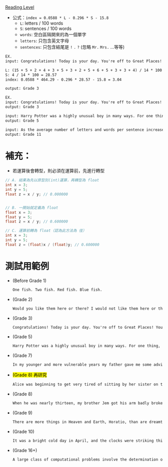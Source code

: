 [Reading Level](https://cs50.harvard.edu/x/2021/psets/2/readability/)

- 公式：`index = 0.0588 * L - 0.296 * S - 15.8`
  - `L`: letters / 100 words
  - `S`: sentences / 100 words
  - `words`: 空白區隔開來的為一個單字
  - `letters`: 只包含英文字母
  - `sentences`: 只包含結尾是 `!` `.` `?` (忽略 `Mr.` `Mrs.` ...等等)

```txt
EX.
input: Congratulations! Today is your day. You're off to Great Places! You're off and away!

L: (15 + 5 + 2 + 4 + 3 + 5 + 3 + 2 + 5 + 6 + 5 + 3 + 3 + 4) / 14 * 100 = 464.29
S: 4 / 14 * 100 = 28.57
index: 0.0588 * 464.29 - 0.296 * 28.57 - 15.8 = 3.04

output: Grade 3
```

```txt
EX.
input: Congratulations! Today is your day. You're off to Great Places! You're off and away!
output: Grade 3

input: Harry Potter was a highly unusual boy in many ways. For one thing, he hated the summer holidays more than any other time of year. For another, he really wanted to do his homework, but was forced to do it in secret, in the dead of the night. And he also happened to be a wizard.
output: Grade 5

input: As the average number of letters and words per sentence increases, the Coleman-Liau index gives the text a higher reading level. If you were to take this paragraph, for instance, which has longer words and sentences than either of the prior two examples, the formula would give the text an eleventh grade reading level.
output: Grade 11
```

# 補充：

- 若運算後會轉型，則必須在運算前，先進行轉型

```c
// A. 結果為先以原型別(int)運算，再轉型為 float
int x = 3;
int y = 5;
float z = x / y; // 0.000000


// B. 一開始就定義為 float
float x = 3;
float y = 5;
float z = x / y; // 0.600000

// C. 運算前轉為 float（認為此方法為 佳）
int x = 3;
int y = 5;
float z = (float)x / (float)y; // 0.600000
```

# 測試用範例

- (Before Grade 1)

  ```txt
  One fish. Two fish. Red fish. Blue fish.
  ```

- (Grade 2)

  ```txt
  Would you like them here or there? I would not like them here or there. I would not like them anywhere.
  ```

- (Grade 3)

  ```txt
  Congratulations! Today is your day. You're off to Great Places! You're off and away!
  ```

- (Grade 5)

  ```txt
  Harry Potter was a highly unusual boy in many ways. For one thing, he hated the summer holidays more than any other time of year. For another, he really wanted to do his homework, but was forced to do it in secret, in the dead of the night. And he also happened to be a wizard.
  ```

- (Grade 7)

  ```txt
  In my younger and more vulnerable years my father gave me some advice that I've been turning over in my mind ever since.
  ```

- <mark>(Grade 8) 再研究</mark>

  ```txt
  Alice was beginning to get very tired of sitting by her sister on the bank, and of having nothing to do: once or twice she had peeped into the book her sister was reading, but it had no pictures or conversations in it, "and what is the use of a book," thought Alice "without pictures or conversation?"
  ```

- (Grade 8)

  ```txt
  When he was nearly thirteen, my brother Jem got his arm badly broken at the elbow. When it healed, and Jem's fears of never being able to play football were assuaged, he was seldom self-conscious about his injury. His left arm was somewhat shorter than his right; when he stood or walked, the back of his hand was at right angles to his body, his thumb parallel to his thigh.
  ```

- (Grade 9)

  ```txt
  There are more things in Heaven and Earth, Horatio, than are dreamt of in your philosophy.
  ```

- (Grade 10)

  ```txt
  It was a bright cold day in April, and the clocks were striking thirteen. Winston Smith, his chin nuzzled into his breast in an effort to escape the vile wind, slipped quickly through the glass doors of Victory Mansions, though not quickly enough to prevent a swirl of gritty dust from entering along with him.
  ```

- (Grade 16+)

  ```txt
  A large class of computational problems involve the determination of properties of graphs, digraphs, integers, arrays of integers, finite families of finite sets, boolean formulas and elements of other countable domains.
  ```
